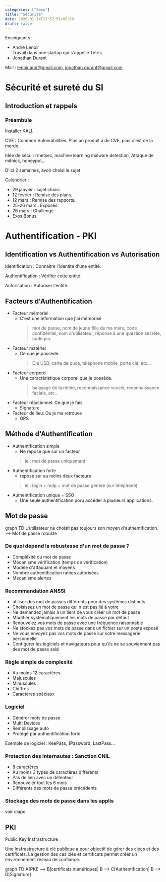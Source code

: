 ```yaml
---
categories: ["Secu"]
title: "Sécurité"
date: 2020-01-14T13:52:51+02:00
draft: false
---
```

Enseignants :
+ André Lenoir\
Travail dans une startup qui s'appelle Tetris.
+ Jonathan Durant

Mail : lenoir.and@gmail.com, jonathan.durant@gmail.com

# Sécurité et sureté du SI
## Introduction et rappels

### Préambule

Installer KALI.

CVE : Common Vulnerabilities. Plus un produit a de CVE, plus c'est de la merde.

Idée de sécu : r/netsec, machine learning malware detection, Attaque de mitnick, honeypot...

D'ici 2 semaines, avoir choisi le sujet.

Calendrier :

+ 29 janvier : sujet choisi.
+ 12 février : Remise des plans.
+ 12 mars : Remise des rapports.
+ 25-26 mars : Exposés.
+ 26 mars : Challenge.
+ Exos Bonus.


# Authentification - PKI

## Identification vs Authentification vs Autorisation

Identification : Connaitre l'identité d'une entité.

Authentification : Vérifier cette entité.

Autorisation : Autoriser l'entité.

## Facteurs d'Authentification

+ Facteur mémoriel
  - C'est une information que j'ai mémorisé
      > mot de passe, nom de jeune fille de ma mère, code confidentiel, nom d'utilisateur, réponse à une question secrète, code pin.
+ Facteur matériel
  - Ce que je possède.
      > Clé USB, carte de puce, téléphone mobile, porte clé, etc...
+ Facteur corporel
  - Une caractèristique corporel que je possède.
      > balayage de la rétine, reconnaissance vocale, reconnaissance faciale, etc..
+ Facteur réactionnel: Ce que je fais
  - Signature
+ Facteur de lieu: Ou je me retrouve
  - GPS

## Méthode d'Authentification

+ Authentification simple
  - Ne repose que sur un facteur
  > ie : mot de passe uniquement
+ Authentification forte
  - repose sur au moins deux facteurs
  > ie : login + mdp + mot de passe généré (sur téléphone)
+ Authentification unique = SSO
  - Une seule authentification poru accéder à plusieurs applications.

## Mot de passe

graph TD
    L'utilisateur ne choisit pas toujours son moyen d'authentification. --> Mot de passe robuste

### De quoi dépend la robustesse d'un mot de passe ?

+ Compléxité du mot de passe
+ Mécanisme vérification (temps de vérification)
+ Modèle d'attaquant et moyens
+ Nombre authentification ratées autorisées
+ Mécanisme alertes

### Recommandation ANSSI

+ utiliser des mot de passes différents pour des systèmes distincts
+ Choisissez un mot de passe qui n'est pas lié à votre
+ Ne demandez jamais à un tiers de vous créer un mot de passe
+ Modifier systématiquement les mots de passe par défaut
+ Renouvelez vos mots de passe avec une fréquence raisonnable
+ Ne stockez pas vos mots de passe dans un fichier sur un poste exposé
+ Ne vous envoyez pas vos mots de passe sur votre messagerie personnelle
+ Configurer les logiciels et navigateurs pour qu'ils ne se souviennent pas des mot de passe saisi

### Règle simple de complexité

+ Au moins 12 caractères
+ Majuscules
+ Minuscules
+ Chiffres
+ Caractères spéciaux

### Logiciel

+ Générer mots de passe
+ Multi Devices
+ Remplissage auto
+ Protégé par authentification forte

Exemple de logiciel : KeePass, 1Password, LastPass...

### Protection des internautes : Sanction CNIL

+ 8 caractères
+ Au moins 3 types de caractères différents
+ Pas de lien avec un détenteur
+ Renouveler tout les 6 mois
+ Différents des mots de passe précédents

### Stockage des mots de passe dans les applis

voir diapo

## PKI

Public Key Insfrastructure

Une Insfrastructure à clé publique a pour objectif de gérer des clées et des certificats. La gestion des ces clés et certificats permet créer un environnement réseau de confiance.

graph TD
    A[PKI] --> B[certificats numériques]
    B --> C[Authentification]
    B --> D[Signature]
